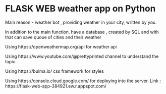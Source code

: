 <h1>FLASK WEB weather app on Python</h1> 
<p>Main reason - weather bot , providing weather in your city, written by you.</p>
<p>In addition to the main function, have a database , created by SQL and with that can save quoue of cities and their weather</p>
<p>Using https://openweathermap.org/api for weather api</p>
<p>Using https://www.youtube.com/@prettyprinted channel to understand the topic</p>
<p>Using https://bulma.io/ css framework for styles</p>
<p>Using https://console.cloud.google.com/ for deploying into the server. Link : https://flask-web-app-384921.ew.r.appspot.com/


